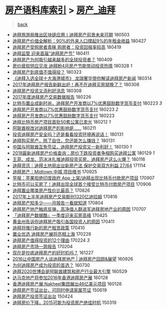 [房产语料库索引](../../README.md)  > [房产_迪拜](房产_迪拜.md)
====
> [back](../README.md)

- [迪拜旅游局推出区块链应用丨迪拜房产前景未来可期](http://jkwz.applinzi.com/ittc/7098886889090319370.html#%E8%BF%AA%E6%8B%9C%E6%97%85%E6%B8%B8%E5%B1%80%E6%8E%A8%E5%87%BA%E5%8C%BA%E5%9D%97%E9%93%BE%E5%BA%94%E7%94%A8%E4%B8%A8%E8%BF%AA%E6%8B%9C%E6%88%BF%E4%BA%A7%E5%89%8D%E6%99%AF%E6%9C%AA%E6%9D%A5%E5%8F%AF%E6%9C%9F) 180503  
- [迪拜房产价值全解析：90%的外来人口撑起9%的年租金收益](http://jkwz.applinzi.com/ittc/7096684078269203472.html#%E8%BF%AA%E6%8B%9C%E6%88%BF%E4%BA%A7%E4%BB%B7%E5%80%BC%E5%85%A8%E8%A7%A3%E6%9E%90%EF%BC%9A90%25%E7%9A%84%E5%A4%96%E6%9D%A5%E4%BA%BA%E5%8F%A3%E6%92%91%E8%B5%B79%25%E7%9A%84%E5%B9%B4%E7%A7%9F%E9%87%91%E6%94%B6%E7%9B%8A) 180427  
- [迪拜房产受购房者青睐 购房者：投资回报率较高](http://jkwz.applinzi.com/ittc/7093720438633137169.html#%E8%BF%AA%E6%8B%9C%E6%88%BF%E4%BA%A7%E5%8F%97%E8%B4%AD%E6%88%BF%E8%80%85%E9%9D%92%E7%9D%90+%E8%B4%AD%E6%88%BF%E8%80%85%EF%BC%9A%E6%8A%95%E8%B5%84%E5%9B%9E%E6%8A%A5%E7%8E%87%E8%BE%83%E9%AB%98) 180419  
- [迪拜监管 迎来首届“迪拜房产节”](http://jkwz.applinzi.com/ittc/7090674208843760657.html#%E8%BF%AA%E6%8B%9C%E7%9B%91%E7%AE%A1+%E8%BF%8E%E6%9D%A5%E9%A6%96%E5%B1%8A%E2%80%9C%E8%BF%AA%E6%8B%9C%E6%88%BF%E4%BA%A7%E8%8A%82%E2%80%9D) 180411  
- [迪拜房产为何吸引越来越多的全球投资者？](http://jkwz.applinzi.com/ittc/7089909861464933386.html#%E8%BF%AA%E6%8B%9C%E6%88%BF%E4%BA%A7%E4%B8%BA%E4%BD%95%E5%90%B8%E5%BC%95%E8%B6%8A%E6%9D%A5%E8%B6%8A%E5%A4%9A%E7%9A%84%E5%85%A8%E7%90%83%E6%8A%95%E8%B5%84%E8%80%85%EF%BC%9F) 180409  
- [房价疲软供应见涨 迪拜盼4月房产节能带动投资热情](http://jkwz.applinzi.com/ittc/7085527182686553104.html#%E6%88%BF%E4%BB%B7%E7%96%B2%E8%BD%AF%E4%BE%9B%E5%BA%94%E8%A7%81%E6%B6%A8+%E8%BF%AA%E6%8B%9C%E7%9B%BC4%E6%9C%88%E6%88%BF%E4%BA%A7%E8%8A%82%E8%83%BD%E5%B8%A6%E5%8A%A8%E6%8A%95%E8%B5%84%E7%83%AD%E6%83%85) 180328 *1* 
- [迪拜房产到底值不值得投？](http://jkwz.applinzi.com/ittc/7083610144720290833.html#%E8%BF%AA%E6%8B%9C%E6%88%BF%E4%BA%A7%E5%88%B0%E5%BA%95%E5%80%BC%E4%B8%8D%E5%80%BC%E5%BE%97%E6%8A%95%EF%BC%9F) 180323  
- [《迪拜入选全球十大海港城市》 龙瑞奢华带你解读迪拜房产新闻](http://jkwz.applinzi.com/ittc/7080277656216273930.html#%E3%80%8A%E8%BF%AA%E6%8B%9C%E5%85%A5%E9%80%89%E5%85%A8%E7%90%83%E5%8D%81%E5%A4%A7%E6%B5%B7%E6%B8%AF%E5%9F%8E%E5%B8%82%E3%80%8B+%E9%BE%99%E7%91%9E%E5%A5%A2%E5%8D%8E%E5%B8%A6%E4%BD%A0%E8%A7%A3%E8%AF%BB%E8%BF%AA%E6%8B%9C%E6%88%BF%E4%BA%A7%E6%96%B0%E9%97%BB) 180314  
- [2017年迪拜房产报告新鲜出炉！再不在迪拜买房就晚了？](http://jkwz.applinzi.com/ittc/7078166990013596689.html#2017%E5%B9%B4%E8%BF%AA%E6%8B%9C%E6%88%BF%E4%BA%A7%E6%8A%A5%E5%91%8A%E6%96%B0%E9%B2%9C%E5%87%BA%E7%82%89%EF%BC%81%E5%86%8D%E4%B8%8D%E5%9C%A8%E8%BF%AA%E6%8B%9C%E4%B9%B0%E6%88%BF%E5%B0%B1%E6%99%9A%E4%BA%86%EF%BC%9F) 180308  
- [迪拜房产投资又添利好消息](http://jkwz.applinzi.com/ittc/7078120138962633734.html#%E8%BF%AA%E6%8B%9C%E6%88%BF%E4%BA%A7%E6%8A%95%E8%B5%84%E5%8F%88%E6%B7%BB%E5%88%A9%E5%A5%BD%E6%B6%88%E6%81%AF) 180308  
- [2017年度迪拜房产交易数据报告](http://jkwz.applinzi.com/ittc/7074423794955715601.html#2017%E5%B9%B4%E5%BA%A6%E8%BF%AA%E6%8B%9C%E6%88%BF%E4%BA%A7%E4%BA%A4%E6%98%93%E6%95%B0%E6%8D%AE%E6%8A%A5%E5%91%8A) 180226  
- [比特币置业成新时尚，迪拜房产开发商以7%优惠鼓励数字货币支付](http://jkwz.applinzi.com/ittc/7073228248756782097.html#%E6%AF%94%E7%89%B9%E5%B8%81%E7%BD%AE%E4%B8%9A%E6%88%90%E6%96%B0%E6%97%B6%E5%B0%9A%EF%BC%8C%E8%BF%AA%E6%8B%9C%E6%88%BF%E4%BA%A7%E5%BC%80%E5%8F%91%E5%95%86%E4%BB%A57%25%E4%BC%98%E6%83%A0%E9%BC%93%E5%8A%B1%E6%95%B0%E5%AD%97%E8%B4%A7%E5%B8%81%E6%94%AF%E4%BB%98) 180223 *3* 
- [迪拜房产开发商以7%优惠鼓励数字货币支付](http://jkwz.applinzi.com/ittc/7073216920595989520.html#%E8%BF%AA%E6%8B%9C%E6%88%BF%E4%BA%A7%E5%BC%80%E5%8F%91%E5%95%86%E4%BB%A57%25%E4%BC%98%E6%83%A0%E9%BC%93%E5%8A%B1%E6%95%B0%E5%AD%97%E8%B4%A7%E5%B8%81%E6%94%AF%E4%BB%98) 180223 *2* 
- [迪拜房产开发商以7%优惠鼓励数字货币支付](http://jkwz.applinzi.com/ittc/7073208855926670342.html#%E8%BF%AA%E6%8B%9C%E6%88%BF%E4%BA%A7%E5%BC%80%E5%8F%91%E5%95%86%E4%BB%A57%25%E4%BC%98%E6%83%A0%E9%BC%93%E5%8A%B1%E6%95%B0%E5%AD%97%E8%B4%A7%E5%B8%81%E6%94%AF%E4%BB%98) 180223  
- [迪拜比特币房产项目首批50套公寓已卖光](http://jkwz.applinzi.com/ittc/7069224862449402890.html#%E8%BF%AA%E6%8B%9C%E6%AF%94%E7%89%B9%E5%B8%81%E6%88%BF%E4%BA%A7%E9%A1%B9%E7%9B%AE%E9%A6%96%E6%89%B950%E5%A5%97%E5%85%AC%E5%AF%93%E5%B7%B2%E5%8D%96%E5%85%89) 180212 *1* 
- [阿联酋税改对迪拜房产的影响是……](http://jkwz.applinzi.com/ittc/7068782894393066507.html#%E9%98%BF%E8%81%94%E9%85%8B%E7%A8%8E%E6%94%B9%E5%AF%B9%E8%BF%AA%E6%8B%9C%E6%88%BF%E4%BA%A7%E7%9A%84%E5%BD%B1%E5%93%8D%E6%98%AF%E2%80%A6%E2%80%A6) 180211  
- [投资迪拜房产安全吗？还是看看投资环境再说话！](http://jkwz.applinzi.com/ittc/7064753117550085130.html#%E6%8A%95%E8%B5%84%E8%BF%AA%E6%8B%9C%E6%88%BF%E4%BA%A7%E5%AE%89%E5%85%A8%E5%90%97%EF%BC%9F%E8%BF%98%E6%98%AF%E7%9C%8B%E7%9C%8B%E6%8A%95%E8%B5%84%E7%8E%AF%E5%A2%83%E5%86%8D%E8%AF%B4%E8%AF%9D%EF%BC%81) 180131  
- [迪拜购买房产，除了自住，您还能怎么赚钱？](http://jkwz.applinzi.com/ittc/7064700277855093771.html#%E8%BF%AA%E6%8B%9C%E8%B4%AD%E4%B9%B0%E6%88%BF%E4%BA%A7%EF%BC%8C%E9%99%A4%E4%BA%86%E8%87%AA%E4%BD%8F%EF%BC%8C%E6%82%A8%E8%BF%98%E8%83%BD%E6%80%8E%E4%B9%88%E8%B5%9A%E9%92%B1%EF%BC%9F) 180131  
- [中国与阿联酋互免签证，迪拜房产投资又一新利好！](http://jkwz.applinzi.com/ittc/7064303946426745862.html#%E4%B8%AD%E5%9B%BD%E4%B8%8E%E9%98%BF%E8%81%94%E9%85%8B%E4%BA%92%E5%85%8D%E7%AD%BE%E8%AF%81%EF%BC%8C%E8%BF%AA%E6%8B%9C%E6%88%BF%E4%BA%A7%E6%8A%95%E8%B5%84%E5%8F%88%E4%B8%80%E6%96%B0%E5%88%A9%E5%A5%BD%EF%BC%81) 180130 *1* 
- [2018最新迪拜房产价格查询：房价下跌投资者争相购买迪拜公寓](http://jkwz.applinzi.com/ittc/7063974784793052176.html#2018%E6%9C%80%E6%96%B0%E8%BF%AA%E6%8B%9C%E6%88%BF%E4%BA%A7%E4%BB%B7%E6%A0%BC%E6%9F%A5%E8%AF%A2%EF%BC%9A%E6%88%BF%E4%BB%B7%E4%B8%8B%E8%B7%8C%E6%8A%95%E8%B5%84%E8%80%85%E4%BA%89%E7%9B%B8%E8%B4%AD%E4%B9%B0%E8%BF%AA%E6%8B%9C%E5%85%AC%E5%AF%93) 180129 *1* 
- [王菲、成龙、范冰冰扎堆迪拜投资买房，迪拜房产这么火爆？](http://jkwz.applinzi.com/ittc/7058842312539374603.html#%E7%8E%8B%E8%8F%B2%E3%80%81%E6%88%90%E9%BE%99%E3%80%81%E8%8C%83%E5%86%B0%E5%86%B0%E6%89%8E%E5%A0%86%E8%BF%AA%E6%8B%9C%E6%8A%95%E8%B5%84%E4%B9%B0%E6%88%BF%EF%BC%8C%E8%BF%AA%E6%8B%9C%E6%88%BF%E4%BA%A7%E8%BF%99%E4%B9%88%E7%81%AB%E7%88%86%EF%BC%9F) 180116  
- [迪拜资讯｜迪拜土地局出台新房产法 保护交易双方利益 27/64](http://jkwz.applinzi.com/ittc/7035847397517820945.html#%E8%BF%AA%E6%8B%9C%E8%B5%84%E8%AE%AF%EF%BD%9C%E8%BF%AA%E6%8B%9C%E5%9C%9F%E5%9C%B0%E5%B1%80%E5%87%BA%E5%8F%B0%E6%96%B0%E6%88%BF%E4%BA%A7%E6%B3%95+%E4%BF%9D%E6%8A%A4%E4%BA%A4%E6%98%93%E5%8F%8C%E6%96%B9%E5%88%A9%E7%9B%8A+27%2F64) 171114  
- [迪拜房产｜Midtown 中城 项目楼书](http://jkwz.applinzi.com/ittc/7017314227344376848.html#%E8%BF%AA%E6%8B%9C%E6%88%BF%E4%BA%A7%EF%BD%9CMidtown+%E4%B8%AD%E5%9F%8E+%E9%A1%B9%E7%9B%AE%E6%A5%BC%E4%B9%A6) 170925  
- [早报：苹果拒绝印度政府 App 上架/迪拜出现比特币付款房产项目](http://jkwz.applinzi.com/ittc/7010481562397967377.html#%E6%97%A9%E6%8A%A5%EF%BC%9A%E8%8B%B9%E6%9E%9C%E6%8B%92%E7%BB%9D%E5%8D%B0%E5%BA%A6%E6%94%BF%E5%BA%9C+App+%E4%B8%8A%E6%9E%B6%2F%E8%BF%AA%E6%8B%9C%E5%87%BA%E7%8E%B0%E6%AF%94%E7%89%B9%E5%B8%81%E4%BB%98%E6%AC%BE%E6%88%BF%E4%BA%A7%E9%A1%B9%E7%9B%AE) 170907  
- [比特币可以买房了！迪拜出现全球首个接受比特币付款房产项目](http://jkwz.applinzi.com/ittc/7010195008593069073.html#%E6%AF%94%E7%89%B9%E5%B8%81%E5%8F%AF%E4%BB%A5%E4%B9%B0%E6%88%BF%E4%BA%86%EF%BC%81%E8%BF%AA%E6%8B%9C%E5%87%BA%E7%8E%B0%E5%85%A8%E7%90%83%E9%A6%96%E4%B8%AA%E6%8E%A5%E5%8F%97%E6%AF%94%E7%89%B9%E5%B8%81%E4%BB%98%E6%AC%BE%E6%88%BF%E4%BA%A7%E9%A1%B9%E7%9B%AE) 170906  
- [迪拜置业哪类房产性价比最高？](http://jkwz.applinzi.com/ittc/7006090059215012880.html#%E8%BF%AA%E6%8B%9C%E7%BD%AE%E4%B8%9A%E5%93%AA%E7%B1%BB%E6%88%BF%E4%BA%A7%E6%80%A7%E4%BB%B7%E6%AF%94%E6%9C%80%E9%AB%98%EF%BC%9F) 170826  
- [2017年上半年迪拜房产交易额创1320亿迪拉姆](http://jkwz.applinzi.com/ittc/7002361617889887249.html#2017%E5%B9%B4%E4%B8%8A%E5%8D%8A%E5%B9%B4%E8%BF%AA%E6%8B%9C%E6%88%BF%E4%BA%A7%E4%BA%A4%E6%98%93%E9%A2%9D%E5%88%9B1320%E4%BA%BF%E8%BF%AA%E6%8B%89%E5%A7%86) 170816  
- [迪拜房产知多少——月报告一看就知道](http://jkwz.applinzi.com/ittc/6997901583655109648.html#%E8%BF%AA%E6%8B%9C%E6%88%BF%E4%BA%A7%E7%9F%A5%E5%A4%9A%E5%B0%91%E2%80%94%E2%80%94%E6%9C%88%E6%8A%A5%E5%91%8A%E4%B8%80%E7%9C%8B%E5%B0%B1%E7%9F%A5%E9%81%93) 170804  
- [迪拜房产地产触底反弹，高净值人群进军迪拜房地产业的原因](http://jkwz.applinzi.com/ittc/6987528927181276165.html#%E8%BF%AA%E6%8B%9C%E6%88%BF%E4%BA%A7%E5%9C%B0%E4%BA%A7%E8%A7%A6%E5%BA%95%E5%8F%8D%E5%BC%B9%EF%BC%8C%E9%AB%98%E5%87%80%E5%80%BC%E4%BA%BA%E7%BE%A4%E8%BF%9B%E5%86%9B%E8%BF%AA%E6%8B%9C%E6%88%BF%E5%9C%B0%E4%BA%A7%E4%B8%9A%E7%9A%84%E5%8E%9F%E5%9B%A0) 170707  
- [「迪拜房产数据酷」一季度迎来买房高峰](http://jkwz.applinzi.com/ittc/6960109692922627076.html#%E3%80%8C%E8%BF%AA%E6%8B%9C%E6%88%BF%E4%BA%A7%E6%95%B0%E6%8D%AE%E9%85%B7%E3%80%8D%E4%B8%80%E5%AD%A3%E5%BA%A6%E8%BF%8E%E6%9D%A5%E4%B9%B0%E6%88%BF%E9%AB%98%E5%B3%B0) 170425  
- [黄金州告诉你迪拜房产吸引各国投资人的原因](http://jkwz.applinzi.com/ittc/6955198812216902661.html#%E9%BB%84%E9%87%91%E5%B7%9E%E5%91%8A%E8%AF%89%E4%BD%A0%E8%BF%AA%E6%8B%9C%E6%88%BF%E4%BA%A7%E5%90%B8%E5%BC%95%E5%90%84%E5%9B%BD%E6%8A%95%E8%B5%84%E4%BA%BA%E7%9A%84%E5%8E%9F%E5%9B%A0) 170411  
- [迪拜将推行新的房产租赁政策](http://jkwz.applinzi.com/ittc/6954898594090976261.html#%E8%BF%AA%E6%8B%9C%E5%B0%86%E6%8E%A8%E8%A1%8C%E6%96%B0%E7%9A%84%E6%88%BF%E4%BA%A7%E7%A7%9F%E8%B5%81%E6%94%BF%E7%AD%96) 170410  
- [置业优选 迪拜房产展将亮相上海](http://jkwz.applinzi.com/ittc/6939705138024547332.html#%E7%BD%AE%E4%B8%9A%E4%BC%98%E9%80%89+%E8%BF%AA%E6%8B%9C%E6%88%BF%E4%BA%A7%E5%B1%95%E5%B0%86%E4%BA%AE%E7%9B%B8%E4%B8%8A%E6%B5%B7) 170228  
- [迪拜房产值得投资的12个理由](http://jkwz.applinzi.com/ittc/6938158198858187781.html#%E8%BF%AA%E6%8B%9C%E6%88%BF%E4%BA%A7%E5%80%BC%E5%BE%97%E6%8A%95%E8%B5%84%E7%9A%8412%E4%B8%AA%E7%90%86%E7%94%B1) 170224 *3* 
- [迪拜房产市场一周报告](http://jkwz.applinzi.com/ittc/6930799627376002052.html#%E8%BF%AA%E6%8B%9C%E6%88%BF%E4%BA%A7%E5%B8%82%E5%9C%BA%E4%B8%80%E5%91%A8%E6%8A%A5%E5%91%8A) 170204  
- [现在是抄底迪拜房产的好时机吗？](http://jkwz.applinzi.com/ittc/6916404117009597444.html#%E7%8E%B0%E5%9C%A8%E6%98%AF%E6%8A%84%E5%BA%95%E8%BF%AA%E6%8B%9C%E6%88%BF%E4%BA%A7%E7%9A%84%E5%A5%BD%E6%97%B6%E6%9C%BA%E5%90%97%EF%BC%9F) 161227  
- [2016让中国房产人谈迪拜房地产 | 迪拜房产回顾&amp;展望](http://jkwz.applinzi.com/ittc/6882217133437617157.html#2016%E8%AE%A9%E4%B8%AD%E5%9B%BD%E6%88%BF%E4%BA%A7%E4%BA%BA%E8%B0%88%E8%BF%AA%E6%8B%9C%E6%88%BF%E5%9C%B0%E4%BA%A7+%7C+%E8%BF%AA%E6%8B%9C%E6%88%BF%E4%BA%A7%E5%9B%9E%E9%A1%BE%26amp%3B%E5%B1%95%E6%9C%9B) 160926  
- [为何迪拜房产成为投资的首选？](http://jkwz.applinzi.com/ittc/6860282042872497156.html#%E4%B8%BA%E4%BD%95%E8%BF%AA%E6%8B%9C%E6%88%BF%E4%BA%A7%E6%88%90%E4%B8%BA%E6%8A%95%E8%B5%84%E7%9A%84%E9%A6%96%E9%80%89%EF%BC%9F) 160730  
- [迪拜2020世博会是阿联酋建筑和房产行业最大引擎](http://jkwz.applinzi.com/ittc/6837695160036885509.html#%E8%BF%AA%E6%8B%9C2020%E4%B8%96%E5%8D%9A%E4%BC%9A%E6%98%AF%E9%98%BF%E8%81%94%E9%85%8B%E5%BB%BA%E7%AD%91%E5%92%8C%E6%88%BF%E4%BA%A7%E8%A1%8C%E4%B8%9A%E6%9C%80%E5%A4%A7%E5%BC%95%E6%93%8E) 160529  
- [达马克地产将参加2016年香港迪拜房产展](http://jkwz.applinzi.com/ittc/6792306099885704196.html#%E8%BE%BE%E9%A9%AC%E5%85%8B%E5%9C%B0%E4%BA%A7%E5%B0%86%E5%8F%82%E5%8A%A02016%E5%B9%B4%E9%A6%99%E6%B8%AF%E8%BF%AA%E6%8B%9C%E6%88%BF%E4%BA%A7%E5%B1%95) 160128  
- [香港迪拜房产展:Nakheel集团展出46亿美元项目](http://jkwz.applinzi.com/ittc/6791613746518688773.html#%E9%A6%99%E6%B8%AF%E8%BF%AA%E6%8B%9C%E6%88%BF%E4%BA%A7%E5%B1%95%3ANakheel%E9%9B%86%E5%9B%A2%E5%B1%95%E5%87%BA46%E4%BA%BF%E7%BE%8E%E5%85%83%E9%A1%B9%E7%9B%AE) 160126  
- [迪拜房产签证出台，可同时申请家属签证](http://jkwz.applinzi.com/ittc/547650611422900033.html#%E8%BF%AA%E6%8B%9C%E6%88%BF%E4%BA%A7%E7%AD%BE%E8%AF%81%E5%87%BA%E5%8F%B0%EF%BC%8C%E5%8F%AF%E5%90%8C%E6%97%B6%E7%94%B3%E8%AF%B7%E5%AE%B6%E5%B1%9E%E7%AD%BE%E8%AF%81) 150619  
- [迪拜房产投资签证出台](http://jkwz.applinzi.com/ittc/547650611409569540.html#%E8%BF%AA%E6%8B%9C%E6%88%BF%E4%BA%A7%E6%8A%95%E8%B5%84%E7%AD%BE%E8%AF%81%E5%87%BA%E5%8F%B0) 150424  
- [迪拜房价下降，2015可能为投资房产绝佳时机](http://jkwz.applinzi.com/ittc/547650611395141171.html#%E8%BF%AA%E6%8B%9C%E6%88%BF%E4%BB%B7%E4%B8%8B%E9%99%8D%EF%BC%8C2015%E5%8F%AF%E8%83%BD%E4%B8%BA%E6%8A%95%E8%B5%84%E6%88%BF%E4%BA%A7%E7%BB%9D%E4%BD%B3%E6%97%B6%E6%9C%BA) 150319  
